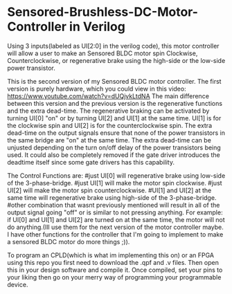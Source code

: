 # Sensored-Brushless-DC-Motor-Controller in Verilog
Using 3 inputs(labeled as UI[2:0] in the verilog code), this motor controller will allow a user to make an Sensored BLDC motor spin Clockwise, Counterclockwise, or regenerative brake using the high-side or the low-side power transistor.

This is the second version of my Sensored BLDC motor controller. The first version is purely hardware, which you could view in this video: https://www.youtube.com/watch?v=dUQjvkLtdNA
The main difference between this version and the previous version is the regenerative functions and the extra dead-time. The regenerative braking can be activated by turning UI[0] "on" or by turning UI[2] and UI[1] at the same time. UI[1] is for the clockwise spin and UI[2] is for the counterclockwise spin. The extra dead-time on the output signals ensure that none of the power transistors in the same bridge are "on" at the same time. The extra dead-time can be unjusted depending on the turn on/off delay of the power transistors being used. It could also be completely removed if the gate driver introduces the deadtime itself since some gate drivers has this capability. 

The Control Functions are:
  #just UI[0] will regenerative brake using low-side of the 3-phase-bridge.
  #just UI[1] will make the motor spin clockwise.
  #just UI[2] will make the motor spin counterclockwise.
  #UI[1] and UI[2] at the same time will regenerative brake using high-side of the 3-phase-bridge.
  #other combination that wasnt previously mentioned will result in all of the output signal going "off" or is similar to not pressing anything. For example: if UI[0] and UI[1] and UI[2] are turned on at the same time, the motor will not do anything.(Ill use them for the next version of the motor controller maybe. I have other functions for the controller that I'm going to implement to make a sensored BLDC motor do more things ;)).

To program an CPLD(which is what im implementing this on) or an FPGA using this repo you first need to download the .qpf and .v files. Then open this in your design software and compile it. Once compiled, set your pins to your liking then go on your merry way of programming your programmable device.

